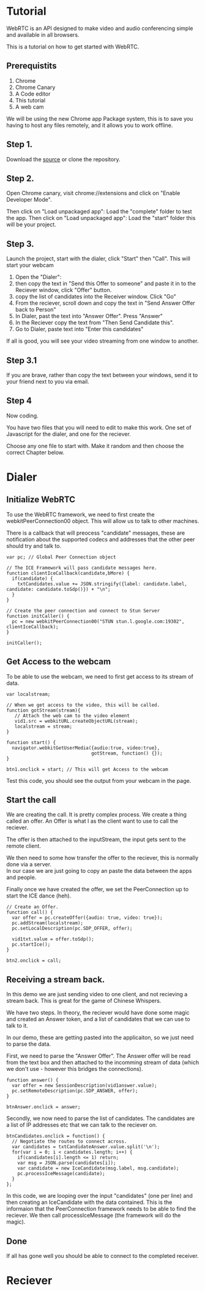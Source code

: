 Tutorial
========

WebRTC is an API designed to make video and audio conferencing simple
and available in all browsers.

This is a tutorial on how to get started with WebRTC.

Prerequistits
-------------

1.   Chrome
2.   Chrome Canary
3.   A Code editor
4.   This tutorial
5.   A web cam

We will be using the new Chrome app Package system, this is to save you
having to host any files remotely, and it allows you to work offline.

Step 1.
-------

Download the [source](https://github.com/PaulKinlan/WebRTCApp-Tutorial/downloads) or clone
the repository.

Step 2.
-------

Open Chrome canary, visit chrome://extensions and click on "Enable Developer Mode".

Then click on "Load unpackaged app":  Load the "complete" folder to test the app.
Then click on "Load unpackaged app":  Load the "start" folder this will be your project.

Step 3.
-------

Launch the project, start with the dialer, click "Start" then "Call".  This will start your webcam

1.  Open the "Dialer":
2.  then copy the text in "Send this Offer to someone" and paste it in to the Reciever window, click "Offer" button.
3.  copy the list of candidates into the Receiver window. Click "Go"
4.  From the reciever, scroll down and copy the text in "Send Answer Offer back to Person"
5.  In Dialer, past the text into "Answer Offer".  Press "Answer"
6.  In the Reciever copy the text from "Then Send Candidate this". 
7.  Go to Dialer, paste text into "Enter this candidates"

If all is good, you will see your video streaming from one window to another.

Step 3.1
--------

If you are brave, rather than copy the text between your windows, send it to your friend next to you via email.

Step 4
------

Now coding.

You have two files that you will need to edit to make this work.  One set of Javascript for the dialer, and one for the reciever.

Choose any one file to start with.  Make it random and then choose the correct Chapter below.

Dialer
======

Initialize WebRTC
-----------------

To use the WebRTC framework, we need to first create the webkitPeerConnection00 object.  This
will allow us to talk to other machines.

There is a callback that will preocess "candidate" messages, these are notification about the
supported codecs and addresses that the other peer should try and talk to.

    var pc; // Global Peer Connection object

    // The ICE Framework will pass candidate messages here.  
    function clientIceCallback(candidate,bMore) {
      if(candidate) {
        txtCandidates.value += JSON.stringify({label: candidate.label, candidate: candidate.toSdp()}) + "\n";
      }
    }

    // Create the peer connection and connect to Stun Server
    function initCaller() {
      pc = new webkitPeerConnection00("STUN stun.l.google.com:19302", clientIceCallback);
    }

    initCaller();


Get Access to the webcam
------------------------

To be able to use the webcam, we need to first get access to its stream of data.
    
    var localstream;
    
    // When we get access to the video, this will be called.
    function gotStream(stream){
       // Attach the web cam to the video element
       vid1.src = webkitURL.createObjectURL(stream);
       localstream = stream;
    }

    function start() {
      navigator.webkitGetUserMedia({audio:true, video:true},
                                   gotStream, function() {});
    }

    btn1.onclick = start; // This will get Access to the webcam

Test this code, you should see the output from your webcam in the page.


Start the call
--------------

We are creating the call.  It is pretty complex process.  We create a thing called
an offer.  An Offer is what I as the client want to use to call the reciever.

The offer is then attached to the inputStream, the input gets sent to the remote client.

We then need to some how transfer the offer to the reciever, this is normally done via a server.  
In our case we are just going to copy an paste the data between the apps and people.

Finally once we have created the offer, we set the PeerConnection up to start the ICE dance (heh).

    // Create an Offer.  
    function call() {
      var offer = pc.createOffer({audio: true, video: true});
      pc.addStream(localstream);
      pc.setLocalDescription(pc.SDP_OFFER, offer);
  
      vid1txt.value = offer.toSdp();
      pc.startIce();
    }

    btn2.onclick = call;

Receiving a stream back.
-----------------------

In this demo we are just sending video to one client, and not recieving a stream back.  This is great
for the game of Chinese Whispers.

We have two steps.  In theory, the reciever would have done some magic and created an Answer token, and a list of
candidates that we can use to talk to it.

In our demo, these are getting pasted into the applicaiton, so we just need to parse the data.

First,  we need to parse the "Answer Offer".  The Answer offer will be read from the text box
and then attached to the incomming stream of data (which we don't use - however this bridges the connections).

    function answer() {
      var offer = new SessionDescription(vid1answer.value);
      pc.setRemoteDescription(pc.SDP_ANSWER, offer);
    }

    btnAnswer.onclick = answer;

Secondly, we now need to parse the list of candidates.  The candidates are a list of IP addresses etc that we can 
talk to the reciever on.

    btnCandidates.onclick = function() {
      // Negotiate the routes to connect across.
      var candidates = txtCandidateAnswer.value.split('\n');
      for(var i = 0; i < candidates.length; i++) {
        if(candidates[i].length <= 1) return; 
        var msg = JSON.parse(candidates[i]);
        var candidate = new IceCandidate(msg.label, msg.candidate);
        pc.processIceMessage(candidate);
      }
    };

In this code, we are looping over the input "candidates" (one per line) and then creating
an IceCandidate with the data contained.  This is the informaion that the PeerConnection framework
needs to be able to find the reciever.  We then call processIceMessage (the framework will do the magic).


Done
----

If all has gone well you should be able to connect to the completed receiver.


Reciever
========


